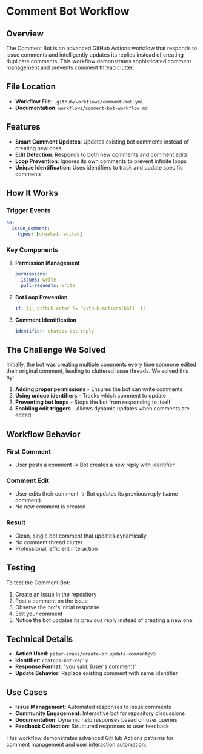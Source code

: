 # Comment Bot Workflow

## Overview

The Comment Bot is an advanced GitHub Actions workflow that responds to issue comments and intelligently updates its replies instead of creating duplicate comments. This workflow demonstrates sophisticated comment management and prevents comment thread clutter.

## File Location

- **Workflow File**: `.github/workflows/comment-bot.yml`
- **Documentation**: `workflows/comment-bot-workflow.md`

## Features

- **Smart Comment Updates**: Updates existing bot comments instead of creating new ones
- **Edit Detection**: Responds to both new comments and comment edits
- **Loop Prevention**: Ignores its own comments to prevent infinite loops
- **Unique Identification**: Uses identifiers to track and update specific comments

## How It Works

### Trigger Events
```yaml
on:
  issue_comment:
    types: [created, edited]
```

### Key Components

1. **Permission Management**
   ```yaml
   permissions:
     issues: write
     pull-requests: write
   ```

2. **Bot Loop Prevention**
   ```yaml
   if: ${{ github.actor != 'github-actions[bot]' }}
   ```

3. **Comment Identification**
   ```yaml
   identifier: chatops-bot-reply
   ```

## The Challenge We Solved

Initially, the bot was creating multiple comments every time someone edited their original comment, leading to cluttered issue threads. We solved this by:

1. **Adding proper permissions** - Ensures the bot can write comments
2. **Using unique identifiers** - Tracks which comment to update
3. **Preventing bot loops** - Stops the bot from responding to itself
4. **Enabling edit triggers** - Allows dynamic updates when comments are edited

## Workflow Behavior

### First Comment
- User posts a comment → Bot creates a new reply with identifier

### Comment Edit
- User edits their comment → Bot updates its previous reply (same comment)
- No new comment is created

### Result
- Clean, single bot comment that updates dynamically
- No comment thread clutter
- Professional, efficient interaction

## Testing

To test the Comment Bot:

1. Create an issue in the repository
2. Post a comment on the issue
3. Observe the bot's initial response
4. Edit your comment
5. Notice the bot updates its previous reply instead of creating a new one

## Technical Details

- **Action Used**: `peter-evans/create-or-update-comment@v3`
- **Identifier**: `chatops-bot-reply`
- **Response Format**: "you said: [user's comment]"
- **Update Behavior**: Replace existing comment with same identifier

## Use Cases

- **Issue Management**: Automated responses to issue comments
- **Community Engagement**: Interactive bot for repository discussions
- **Documentation**: Dynamic help responses based on user queries
- **Feedback Collection**: Structured responses to user feedback

This workflow demonstrates advanced GitHub Actions patterns for comment management and user interaction automation.
